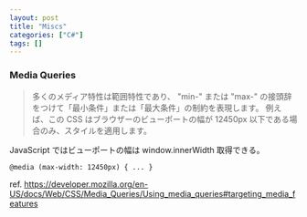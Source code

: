 ```yaml
---
layout: post
title: "Miscs"
categories: ["C#"]
tags: []
---
```


### Media Queries

> 多くのメディア特性は範囲特性であり、 "min-" または "max-" の接頭辞をつけて「最小条件」または「最大条件」の制約を表現します。
> 例えば、この CSS はブラウザーのビューポートの幅が 12450px 以下である場合のみ、スタイルを適用します。

JavaScript ではビューポートの幅は window.innerWidth 取得できる。

```
@media (max-width: 12450px) { ... }
```

ref. https://developer.mozilla.org/en-US/docs/Web/CSS/Media_Queries/Using_media_queries#targeting_media_features
